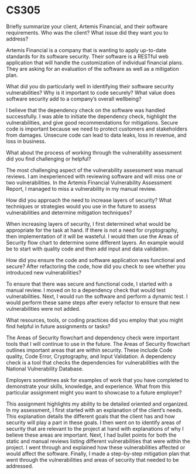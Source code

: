 # CS305

Briefly summarize your client, Artemis Financial, and their software requirements. Who was the client? What issue did they want you to address?

Artemis Financial is a company that is wanting to apply up-to-date standards for its software security. Their software is a RESTful web application that will handle the customization of individual financial plans. They are asking for an evaluation of the software as well as a mitigation plan.

What did you do particularly well in identifying their software security vulnerabilities? Why is it important to code securely? What value does software security add to a company’s overall wellbeing?

I believe that the dependency check on the software was handled successfully. I was able to initiate the dependency check, highlight the vulnerabilities, and give good recommendations for mitigations. Secure code is important because we need to protect customers and stakeholders from damages. Unsecure code can lead to data leaks, loss in revenue, and loss in business.

What about the process of working through the vulnerability assessment did you find challenging or helpful?

The most challenging aspect of the vulnerability assessment was manual reviews. I am inexperienced with reviewing software and will miss one or two vulnerabilities. In the Artemis Financial Vulnerability Assessment Report, I managed to miss a vulnerability in my manual review.

How did you approach the need to increase layers of security? What techniques or strategies would you use in the future to assess vulnerabilities and determine mitigation techniques?

When increasing layers of security, I first determined what would be appropriate for the task at hand. If there is not a need for cryptography, then implementation of it will be wasteful. I would then use the Areas of Security flow chart to determine some different layers. An example would be to start with quality code and then add input and data validation.

How did you ensure the code and software application was functional and secure? After refactoring the code, how did you check to see whether you introduced new vulnerabilities?

To ensure that there was secure and functional code, I started with a manual review. I moved on to a dependency check that would test vulnerabilities. Next, I would run the software and perform a dynamic test. I would perform these same steps after every refactor to ensure that new vulnerabilities were not added.

What resources, tools, or coding practices did you employ that you might find helpful in future assignments or tasks?

The Areas of Security flowchart and dependency check were important tools that I will continue to use in the future. The Areas of Security flowchart outlines important areas that are within security. These include Code quality, Code Error, Cryptography, and Input Validation. A dependency check is a tool that checks the dependencies for vulnerabilities with the National Vulnerability Database.

Employers sometimes ask for examples of work that you have completed to demonstrate your skills, knowledge, and experience. What from this particular assignment might you want to showcase to a future employer?

This assignment highlights my ability to be detailed oriented and organized. In my assessment, I first started with an explanation of the client’s needs. This explanation details the different goals that the client has and how security will play a part in these goals. I then went on to identify areas of security that are relevant to the project at hand with explanations of why I believe these areas are important. Next, I had bullet points for both the static and manual reviews listing different vulnerabilities that were within the project. I went through and explained how these vulnerabilities affected or would affect the software. Finally, I made a step-by-step mitigation plan that went through the vulnerabilities and areas of security that needed to be addressed.
